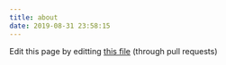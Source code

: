 ```yaml
---
title: about
date: 2019-08-31 23:58:15
---
```


Edit this page by editting [this file](https://github.com/NUSRoboPrime/NUSRoboPrime.github.io-source/blob/master/source/about/index.md) (through pull requests)